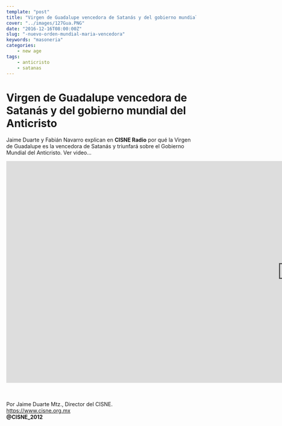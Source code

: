 ```yaml
---
template: "post"
title: "Virgen de Guadalupe vencedora de Satanás y del gobierno mundial del Anticristo"
cover: "../images/127Gua.PNG"
date: "2016-12-16T08:00:00Z"
slug: "-nuevo-orden-mundial-maria-vencedora"
keywords: "masoneria"
categories: 
    - new age
tags: 
    - anticristo
    - satanas 
---
```


# Virgen de Guadalupe vencedora de Satanás y del gobierno mundial del Anticristo
Jaime Duarte y Fabián Navarro explican en **CISNE Radio** por qué la Virgen de Guadalupe es la vencedora de Satanás y triunfará sobre el Gobierno Mundial del Anticristo. Ver video...

<iframe width="1520" height="589" src="https://www.youtube.com/embed/pTQJQIf5zoc" title="YouTube video player" frameborder="0" allow="accelerometer; autoplay; clipboard-write; encrypted-media; gyroscope; picture-in-picture" allowfullscreen></iframe>

<br/><br/>
Por Jaime Duarte Mtz., Director del CISNE.  
<https://www.cisne.org.mx>  
**@CISNE_2012**
